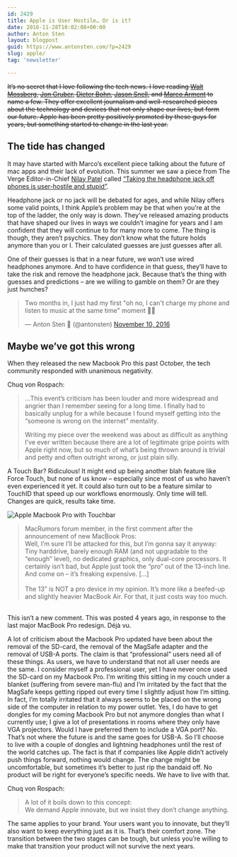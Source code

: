 ```yaml
---
id: 2429
title: Apple is User Hostile… Or is it?
date: 2016-11-28T10:02:08+00:00
author: Anton Sten
layout: blogpost
guid: https://www.antonsten.com/?p=2429
slug: apple/
tag: 'newsletter'

---
```

~~It’s no secret that I love following the tech news. I love reading <a href="http://www.theverge.com/walt-mossberg-verge" target="_blank">Walt Mossberg</a>, <a href="https://daringfireball.net" target="_blank">Jon Gruber</a>, <a href="https://theverge.com" target="_blank">Dieter Bohn</a>, <a href="https://sixcolors.com/" target="_blank">Jason Snell</a>, and <a href="https://marco.org/" target="_blank">Marco Arment</a> to name a few. They offer excellent journalism and well-researched pieces about the technology and devices that not only shape our lives, but form our future. Apple has been pretty positively promoted by these guys for years, but something started to change in the last year.~~

## The tide has changed

It may have started with Marco’s excellent piece talking about the future of mac apps and their lack of evolution. This summer we saw a piece from The Verge Editor-in-Chief <a href="https://twitter.com/reckless?lang=en" target="_blank">Nilay Patel</a> called <a href="http://www.theverge.com/circuitbreaker/2016/6/21/11991302/iphone-no-headphone-jack-user-hostile-stupid" target="_blank">“Taking the headphone jack off phones is user-hostile and stupid”</a>.

Headphone jack or no jack will be debated for ages, and while Nilay offers some valid points, I think Apple’s problem may be that when you’re at the top of the ladder, the only way is down. They’ve released amazing products that have shaped our lives in ways we couldn’t imagine for years and I am confident that they will continue to for many more to come. The thing is though, they aren’t psychics. They don’t know what the future holds anymore than you or I. Their calculated guesses are just guesses after all.

One of their guesses is that in a near future, we won’t use wired headphones anymore. And to have confidence in that guess, they’ll have to take the risk and remove the headphone jack. Because that’s the thing with guesses and predictions &#8211; are we willing to gamble on them? Or are they just hunches?

<blockquote class="twitter-tweet" data-width="500">
  <p lang="en" dir="ltr">
    Two months in, I just had my first "oh no, I can't charge my phone and listen to music at the same time" moment 🤔😳
  </p>

  <p>
    &mdash; Anton Sten 🐶 (@antonsten) <a href="https://twitter.com/antonsten/status/796769148713992192">November 10, 2016</a>
  </p>
</blockquote>



## Maybe we’ve got this wrong

When they released the new Macbook Pro this past October, the tech community responded with unanimous negativity.

Chuq von Rospach:

> &#8230;This event’s criticism has been louder and more widespread and angrier than I remember seeing for a long time. I finally had to basically unplug for a while because I found myself getting into the “someone is wrong on the internet” mentality.
>
> Writing my piece over the weekend was about as difficult as anything I’ve ever written because there are a lot of legitimate gripe points with Apple right now, but so much of what’s being thrown around is trivial and petty and often outright wrong, or just plain silly.

A Touch Bar? Ridiculous! It might end up being another blah feature like Force Touch, but none of us know &#8211; especially since most of us who haven’t even experienced it yet. It could also turn out to be a feature similar to TouchID that speed up our workflows enormously. Only time will tell. Changes are quick, results take time.

![Apple Macbook Pro with Touchbar](../images/apple-macbookpro-7.gif)

> MacRumors forum member, in the first comment after the announcement of new MacBook Pros:
<br>Well, I’m sure I’ll be attacked for this, but I’m gonna say it anyway:
<br>Tiny harddrive, barely enough RAM (and not upgradable to the “enough” level), no dedicated graphics, only dual-core processors. It certainly isn’t bad, but Apple just took the “pro” out of the 13-inch line. And come on &#8211; it’s freaking expensive. […]
<br><br>The 13” is NOT a pro device in my opinion. It’s more like a beefed-up and slightly heavier MacBook Air. For that, it just costs way too much.
<br>
This isn’t a new comment. This was posted 4 years ago, in response to the last major MacBook Pro redesign. Déjà vu.

A lot of criticism about the Macbook Pro updated have been about the removal of the SD-card, the removal of the MagSafe adapter and the removal of USB-A ports. The claim is that “professional” users need all of these things. As users, we have to understand that not all user needs are the same. I consider myself a professional user, yet I have never once used the SD-card on my Macbook Pro. I’m writing this sitting in my couch under a blanket (suffering from severe man-flu) and I’m irritated by the fact that the MagSafe keeps getting ripped out every time I slightly adjust how I’m sitting. In fact, I’m totally irritated that it always seems to be placed on the wrong side of the computer in relation to my power outlet. Yes, I do have to get dongles for my coming Macbook Pro but not anymore dongles than what I currently use; I give a lot of presentations in rooms where they only have VGA projectors. Would I have preferred them to include a VGA port? No. That’s not where the future is and the same goes for USB-A. So I’ll choose to live with a couple of dongles and lightning headphones until the rest of the world catches up. The fact is that if companies like Apple didn’t actively push things forward, nothing would change. The change might be uncomfortable, but sometimes it’s better to just rip the bandaid off. No product will be right for everyone’s specific needs. We have to live with that.

Chuq von Rospach:

> A lot of it boils down to this concept:
<br>We demand Apple innovate, but we insist they don’t change anything.

The same applies to your brand. Your users want you to innovate, but they’ll also want to keep everything just as it is. That’s their comfort zone. The transition between the two stages can be tough, but unless you’re willing to make that transition your product will not survive the next years.
